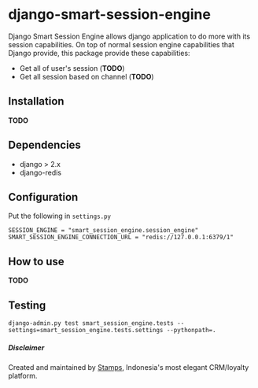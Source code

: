 # django-smart-session-engine


Django Smart Session Engine allows django application to do more with its session capabilities. On top of normal session engine capabilities that Django provide, this package provide these capabilities:

* Get all of user's session (**TODO**)
* Get all session based on channel (**TODO**)


## Installation
**TODO**



## Dependencies

* django > 2.x
* django-redis


## Configuration

Put the following in `settings.py`

```
SESSION_ENGINE = "smart_session_engine.session_engine"
SMART_SESSION_ENGINE_CONNECTION_URL = "redis://127.0.0.1:6379/1"
```

## How to use

**TODO**


## Testing
```
django-admin.py test smart_session_engine.tests --settings=smart_session_engine.tests.settings --pythonpath=.
```



##### Disclaimer
Created and maintained by [Stamps](https://stamps.co.id/), Indonesia's most elegant CRM/loyalty platform.
